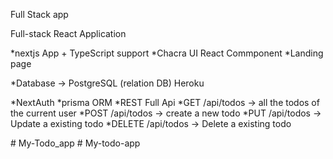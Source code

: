 Full Stack app


Full-stack React Application

*nextjs App + TypeScript support
*Chacra UI React Commponent
*Landing page

*Database -> PostgreSQL (relation DB) Heroku

*NextAuth
*prisma ORM
*REST Full Api
    *GET /api/todos -> all the todos of the current user
    *POST /api/todos -> create a new todo
    *PUT /api/todos -> Update a existing todo
    *DELETE /api/todos -> Delete a existing todo

#   M y - T o d o _ a p p  
 # My-todo-app
